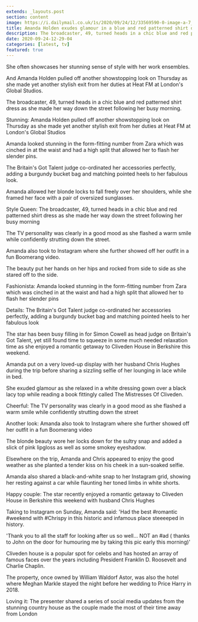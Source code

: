 ```yaml
---
extends: _layouts.post
section: content
image: https://i.dailymail.co.uk/1s/2020/09/24/12/33569590-0-image-a-7_1600945665422.jpg 
title: Amanda Holden exudes glamour in a blue and red patterned shirt dress as she exits Heart FM 
description: The broadcaster, 49, turned heads in a chic blue and red patterned shirt dress as she made yet another stylish exit from her duties at Heat FM at Londons Global Studios on Thursday. 
date: 2020-09-24-12-29-04 
categories: [latest, tv] 
featured: true 
--- 
```

She often showcases her stunning sense of style with her work ensembles.

And Amanda Holden pulled off another showstopping look on Thursday as she made yet another stylish exit from her duties at Heat FM at London's Global Studios. 

The broadcaster, 49, turned heads in a chic blue and red patterned shirt dress as she made her way down the street following her busy morning.

Stunning: Amanda Holden pulled off another showstopping look on Thursday as she made yet another stylish exit from her duties at Heat FM at London's Global Studios

Amanda looked stunning in the form-fitting number from Zara which was cinched in at the waist and had a high split that allowed her to flash her slender pins.

The Britain's Got Talent judge co-ordinated her accessories perfectly, adding a burgundy bucket bag and matching pointed heels to her fabulous look.

Amanda allowed her blonde locks to fall freely over her shoulders, while she framed her face with a pair of oversized sunglasses.

Style Queen: The broadcaster, 49, turned heads in a chic blue and red patterned shirt dress as she made her way down the street following her busy morning

The TV personality was clearly in a good mood as she flashed a warm smile while confidently strutting down the street. 

Amanda also took to Instagram where she further showed off her outfit in a fun Boomerang video.

The beauty put her hands on her hips and rocked from side to side as she stared off to the side.   

Fashionista: Amanda looked stunning in the form-fitting number from Zara which was cinched in at the waist and had a high split that allowed her to flash her slender pins

Details: The Britain's Got Talent judge co-ordinated her accessories perfectly, adding a burgundy bucket bag and matching pointed heels to her fabulous look

The star has been busy filling in for Simon Cowell as head judge on Britain's Got Talent, yet still found time to squeeze in some much needed relaxation time as she enjoyed a romantic getaway to Cliveden House in Berkshire this weekend.

Amanda put on a very loved-up display with her husband Chris Hughes during the trip before sharing a sizzling selfie of her lounging in lace while in bed.

She exuded glamour as she relaxed in a white dressing gown over a black lacy top while reading a book fittingly called The Mistresses Of Cliveden. 

Cheerful: The TV personality was clearly in a good mood as she flashed a warm smile while confidently strutting down the street

Another look: Amanda also took to Instagram where she further showed off her outfit in a fun Boomerang video

The blonde beauty wore her locks down for the sultry snap and added a slick of pink lipgloss as well as some smokey eyeshadow.

Elsewhere on the trip, Amanda and Chris appeared to enjoy the good weather as she planted a tender kiss on his cheek in a sun-soaked selfie. 

Amanda also shared a black-and-white snap to her Instagram grid, showing her resting against a car while flaunting her toned limbs in white shorts.

Happy couple: The star recently enjoyed a romantic getaway to Cliveden House in Berkshire this weekend with husband Chris Hughes 

Taking to Instagram on Sunday, Amanda said: 'Had the best #romantic #weekend with #Chrispy in this historic and infamous place steeeeped in history.

'Thank you to all the staff for looking after us so well... NOT an #ad ( thanks to John on the door for humouring me by taking this pic early this morning)'

Cliveden house is a popular spot for celebs and has hosted an array of famous faces over the years including President Franklin D. Roosevelt and Charlie Chaplin.

The property, once owned by William Waldorf Astor, was also the hotel where Meghan Markle stayed the night before her wedding to Price Harry in 2018.

Loving it: The presenter shared a series of social media updates from the stunning country house as the couple made the most of their time away from London 

